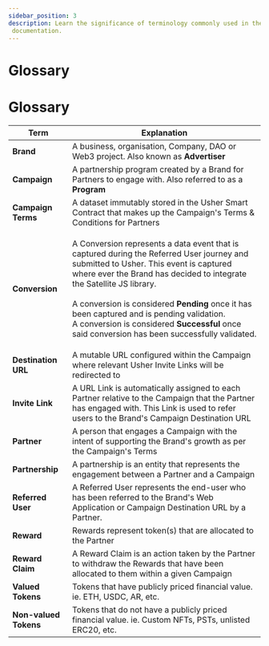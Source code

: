 ```yaml
---
sidebar_position: 3
description: Learn the significance of terminology commonly used in the Usher
 documentation.
---
```


# Glossary

# Glossary



| Term                  | Explanation                                                                                                                                                                                                                                                                                                                                                                                                                                             |
| --------------------- |---------------------------------------------------------------------------------------------------------------------------------------------------------------------------------------------------------------------------------------------------------------------------------------------------------------------------------------------------------------------------------------------------------------------------------------------------------|
| **Brand**             | A business, organisation, Company, DAO or Web3 project. Also known as **Advertiser**                                                                                                                                                                                                                                                                                                                                                                    |
| **Campaign**          | A partnership program created by a Brand for Partners to engage with. Also referred to as a **Program**                                                                                                                                                                                                                                                                                                                                                 |
| **Campaign Terms**    | A dataset immutably stored in the Usher Smart Contract that makes up the Campaign's Terms & Conditions for Partners                                                                                                                                                                                                                                                                                                                                     |
| **Conversion**        | <p>A Conversion represents a data event that is captured during the Referred User journey and submitted to Usher. This event is captured where ever the Brand has decided to integrate the Satellite JS library.<br/><br/>A conversion is considered <strong>Pending</strong> once it has been captured and is pending validation.<br/>A conversion is considered <strong>Successful</strong> once said conversion has been successfully validated.</p> |
| **Destination URL**   | A mutable URL configured within the Campaign where relevant Usher Invite Links will be redirected to                                                                                                                                                                                                                                                                                                                                                    |
| **Invite Link**       | A URL Link is automatically assigned to each Partner relative to the Campaign that the Partner has engaged with. This Link is used to refer users to the Brand's Campaign Destination URL                                                                                                                                                                                                                                                               |
| **Partner**           | A person that engages a Campaign with the intent of supporting the Brand's growth as per the Campaign's Terms                                                                                                                                                                                                                                                                                                                                           |
| **Partnership**       | A partnership is an entity that represents the engagement between a Partner and a Campaign                                                                                                                                                                                                                                                                                                                                                              |
| **Referred User**     | A Referred User represents the end-user who has been referred to the Brand's Web Application or Campaign Destination URL by a Partner.                                                                                                                                                                                                                                                                                                                  |
| **Reward**            | Rewards represent token(s) that are allocated to the Partner                                                                                                                                                                                                                                                                                                                                                                                            |
| **Reward Claim**      | A Reward Claim is an action taken by the Partner to withdraw the Rewards that have been allocated to them within a given Campaign                                                                                                                                                                                                                                                                                                                       |
| **Valued Tokens**     | Tokens that have publicly priced financial value. ie. ETH, USDC, AR, etc.                                                                                                                                                                                                                                                                                                                                                                               |
| **Non-valued Tokens** | Tokens that do not have a publicly priced financial value. ie. Custom NFTs, PSTs, unlisted ERC20, etc.                                                                                                                                                                                                                                                                                                                                                  |
